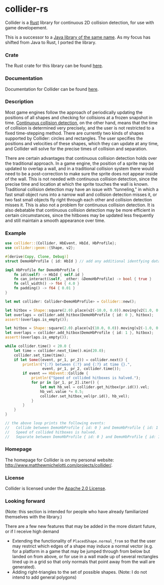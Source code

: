 # collider-rs
Collider is a [Rust](https://www.rust-lang.org/) library for continuous 2D collision detection,
for use with game developement.

This is a successor to a [Java library of the same name](https://github.com/SergiusIW/collider).
As my focus has shifted from Java to Rust, I ported the library.

### Crate

The Rust crate for this library can be found [here](https://crates.io/crates/collider).

### Documentation

Documentation for Collider can be found [here](http://www.matthewmichelotti.com/projects/collider/rustdoc/collider/).

### Description

Most game engines follow the approach of periodically updating the
positions of all shapes and checking for collisions at a frozen snapshot in time.
[Continuous collision detection](https://en.wikipedia.org/wiki/Collision_detection#A_posteriori_.28discrete.29_versus_a_priori_.28continuous.29),
on the other hand, means that the time of collision is determined very precisely,
and the user is not restricted to a fixed time-stepping method.
There are currently two kinds of shapes supported by Collider: circles and rectangles.
The user specifies the positions and velocities of these shapes, which
they can update at any time, and Collider will solve for the precise times of
collision and separation.

There are certain advantages that continuous collision detection
holds over the traditional approach.
In a game engine, the position of a sprite may be updated to overlap a wall,
and in a traditional collision system there would need to be a post-correction
to make sure the sprite does not appear inside of the wall.
This is not needed with continuous collision detection, since
the precise time and location at which the sprite touches the wall is known.
Traditional collision detection may have an issue with "tunneling," in which a
fast small object runs into a narrow wall and collision detection misses it,
or two fast small objects fly right through each other and collision detection misses it.
This is also not a problem for continuous collision detection.
It is also debatable that continuous collision detection may be
more efficient in certain circumstances,
since the hitboxes may be updated less frequently and still maintain a
smooth appearance over time.

### Example
```rust
use collider::{Collider, HbEvent, HbId, HbProfile};
use collider::geom::{Shape, v2};

#[derive(Copy, Clone, Debug)]
struct DemoHbProfile { id: HbId } // add any additional identfying data to this struct

impl HbProfile for DemoHbProfile {
    fn id(&self) -> HbId { self.id }
    fn can_interact(&self, _other: &DemoHbProfile) -> bool { true }
    fn cell_width() -> f64 { 4.0 }
    fn padding() -> f64 { 0.01 }
}

let mut collider: Collider<DemoHbProfile> = Collider::new();

let hitbox = Shape::square(2.0).place(v2(-10.0, 0.0)).moving(v2(1.0, 0.0));
let overlaps = collider.add_hitbox(DemoHbProfile { id: 0 }, hitbox);
assert!(overlaps.is_empty());

let hitbox = Shape::square(2.0).place(v2(10.0, 0.0)).moving(v2(-1.0, 0.0));
let overlaps = collider.add_hitbox(DemoHbProfile { id: 1 }, hitbox);
assert!(overlaps.is_empty());

while collider.time() < 20.0 {
    let time = collider.next_time().min(20.0);
    collider.set_time(time);
    if let Some((event, pr_1, pr_2)) = collider.next() {
        println!("{:?} between {:?} and {:?} at time {}.",
                 event, pr_1, pr_2, collider.time());
        if event == HbEvent::Collide {
            println!("Speed of collided hitboxes is halved.");
            for pr in [pr_1, pr_2].iter() {
                let mut hb_vel = collider.get_hitbox(pr.id()).vel;
                hb_vel.value *= 0.5;
                collider.set_hitbox_vel(pr.id(), hb_vel);
            }
        }
    }
}

// the above loop prints the following events:
//   Collide between DemoHbProfile { id: 0 } and DemoHbProfile { id: 1 } at time 9.
//   Speed of collided hitboxes is halved.
//   Separate between DemoHbProfile { id: 0 } and DemoHbProfile { id: 1 } at time 13.01.
```

### Homepage

The homepage for Collider is on my personal website: http://www.matthewmichelotti.com/projects/collider/.

### License

Collider is licensed under the [Apache 2.0
License](http://www.apache.org/licenses/LICENSE-2.0.html).

### Looking forward

(Note: this section is intended for people who have already familiarized themselves with the library.)

There are a few new features that may be added in the more distant future, or if I receive high demand
* Extending the functionality of `PlacedShape.normal_from` so that the user
  may restrict which edges of a shape may induce a normal vector
  (e.g. for a platform in a game that may be jumped through from below but landed on from above,
  or for use in a wall made up of several rectangles lined up in a grid so that only normals
  that point away from the wall are generated).
* Adding right-triangles to the set of possible shapes.
  (Note: I do not intend to add general polygons)
